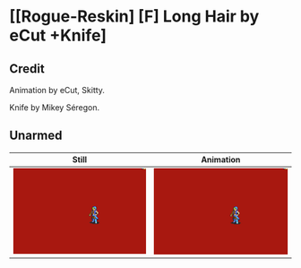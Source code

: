 # [\[Rogue-Reskin\] \[F\] Long Hair by eCut +Knife]

## Credit

Animation by eCut, Skitty. 

Knife by Mikey Séregon.
	
## Unarmed

| Still | Animation |
| :---: | :-------: |
| ![Unarmed still](./Unarmed_000.png) | ![Unarmed animation](./Unarmed.gif) |
